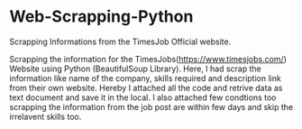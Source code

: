 # Web-Scrapping-Python

Scrapping Informations from the TimesJob Official website.

Scrapping the information for the TimesJobs(https://www.timesjobs.com/) Website using Python (BeautifulSoup Library). Here, I had scrap the information like name of the company, skills required and description link from their own website. Hereby I attached all the code and retrive data as text document and save it in the local. I also attached few condtions too scrapping the information from the job post are within few days and skip the irrelavent skills too.

